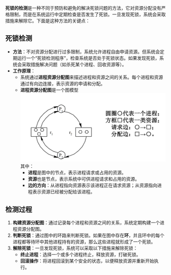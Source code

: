 **死锁的检测**是一种不同于预防和避免的解决死锁问题的方法，它对资源分配没有严格限制，而是在系统运行中定期检查是否发生了死锁。一旦发现死锁，系统会采取措施来解除它。下面是这种方法的关键点：

## 死锁检测
- **方法**：不对资源分配进行过多限制，系统允许进程自由申请资源。但系统会定期运行一个“死锁检测程序”，检查系统是否处于死锁状态。如果发现死锁，系统会采取措施解决问题（如杀死某个进程、回收资源等）。
- **工作原理**：
    - 系统通过**进程资源分配图**来描述进程和资源之间的关系。每个进程和资源通过有向边连接，表示资源的申请和分配。
    - **进程资源分配图**是一个图模型
    ![资源分配图](../../photos/zyfpt.png) 
     其中：
        - **进程**是图中的节点，表示进程请求或占用的资源。
        - **资源**也是节点，表示系统中可供进程请求和占用的资源。
        - **边的方向**：从进程指向资源表示该进程正在请求资源；从资源指向进程表示资源已经被分配给该进程。

## 检测过程
1. **构建资源分配图**：通过记录每个进程和资源之间的关系，系统定期构建一个进程资源分配图。
2. **判断死锁**：通过图中的环路来判断死锁。如果在图中存在**环**，并且环中的每个进程都等待环中其他进程持有的资源，那么这些进程就形成了一个死锁。
3. **解除死锁**：一旦发现死锁，系统可以采取以下措施来解除死锁：
     - **终止进程**：选择一个或多个进程终止，释放资源，打破死锁。
     - **回滚操作**：将进程回滚到某个安全的状态，以便释放资源并重新开始执行。
    



